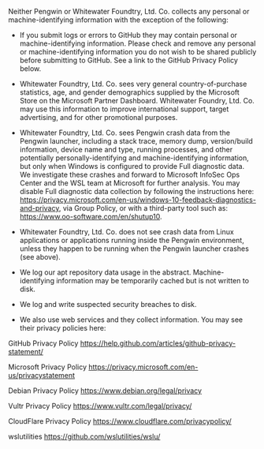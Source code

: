 Neither Pengwin or Whitewater Foundtry, Ltd. Co. collects any personal or machine-identifying information with the exception of the following:

- If you submit logs or errors to GitHub they may contain personal or machine-identifying information. Please check and remove any personal or machine-identifying information you do not wish to be shared publicly before submitting to GitHub. See a link to the GitHub Privacy Policy below.

- Whitewater Foundtry, Ltd. Co. sees very general country-of-purchase statistics, age, and gender demographics supplied by the Microsoft Store on the Microsoft Partner Dashboard. Whitewater Foundry, Ltd. Co. may use this information to improve international support, target advertising, and for other promotional purposes.

- Whitewater Foundtry, Ltd. Co. sees Pengwin crash data from the Pengwin launcher, including a stack trace, memory dump, version/build information, device name and type, running processes, and other potentially personally-identifying and machine-identifying information, but only when Windows is configured to provide Full diagnostic data. We investigate these crashes and forward to Microsoft InfoSec Ops Center and the WSL team at Microsoft for further analysis. You may disable Full diagnostic data collection by following the instructions here: https://privacy.microsoft.com/en-us/windows-10-feedback-diagnostics-and-privacy, via Group Policy, or with a third-party tool such as: https://www.oo-software.com/en/shutup10.

- Whitewater Foundtry, Ltd. Co. does not see crash data from Linux applications or applications running inside the Pengwin environment, unless they happen to be running when the Pengwin launcher crashes (see above).

- We log our apt repository data usage in the abstract. Machine-identifying information may be temporarily cached but is not written to disk.

- We log and write suspected security breaches to disk.

- We also use web services and they collect information. You may see their privacy policies here:

GitHub Privacy Policy
https://help.github.com/articles/github-privacy-statement/

Microsoft Privacy Policy
https://privacy.microsoft.com/en-us/privacystatement

Debian Privacy Policy
https://www.debian.org/legal/privacy

Vultr Privacy Policy
https://www.vultr.com/legal/privacy/

CloudFlare Privacy Policy
https://www.cloudflare.com/privacypolicy/

wslutilities
https://github.com/wslutilities/wslu/
